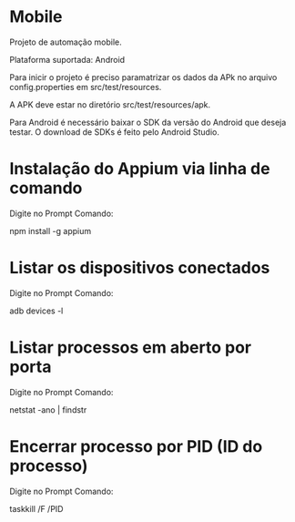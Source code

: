 # Mobile
Projeto de automação mobile.

Plataforma suportada: Android

Para inicir o projeto é preciso paramatrizar os dados da APk no arquivo config.properties em src/test/resources.

A APK deve estar no diretório src/test/resources/apk.

Para Android é necessário baixar o SDK da versão do Android que deseja testar. O download de SDKs é feito pelo Android Studio.

# Instalação do Appium via linha de comando

Digite no Prompt Comando:

npm install -g appium

# Listar os dispositivos conectados

Digite no Prompt Comando:

adb devices -l

# Listar processos em aberto por porta

Digite no Prompt Comando:

netstat -ano | findstr <porta>

# Encerrar processo por PID (ID do processo)

Digite no Prompt Comando:

taskkill  /F  /PID  <PID>


